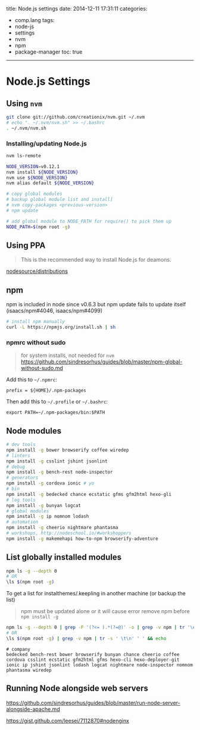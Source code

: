 title: Node.js settings
date: 2014-12-11 17:31:11
categories:
- comp.lang
tags:
- node-js
- settings
- nvm
- npm
- package-manager
toc: true
---

# Node.js Settings

## Using `nvm`

```sh
git clone git://github.com/creationix/nvm.git ~/.nvm
# echo ". ~/.nvm/nvm.sh" >> ~/.bashrc
. ~/.nvm/nvm.sh
```

### Installing/updating Node.js

```sh
nvm ls-remote

NODE_VERSION=v0.12.1
nvm install ${NODE_VERSION}
nvm use ${NODE_VERSION}
nvm alias default ${NODE_VERSION}

# copy global modules
# backup global module list and install]
# nvm copy-packages <previous-version>
# npm update

# add global module to NODE_PATH for require() to pick them up
NODE_PATH=$(npm root -g)
```

## Using PPA

> This is the recommended way to install Node.js for deamons.

[nodesource/distributions](https://github.com/nodesource/distributions)

## npm

npm is included in node since v0.6.3
but npm update fails to update itself (isaacs/npm#4046, isaacs/npm#4099)

```sh
# install npm manually
curl -L https://npmjs.org/install.sh | sh
```

### npmrc without sudo

> for system installs, not needed for `nvm`  
> https://github.com/sindresorhus/guides/blob/master/npm-global-without-sudo.md

Add this to `~/.npmrc`:
```
prefix = ${HOME}/.npm-packages
```

Then add this to `~/.profile` or `~/.bashrc`:
```
export PATH=~/.npm-packages/bin:$PATH
```

## Node modules

```sh
# dev tools
npm install -g bower browserify coffee wiredep
# linters
npm install -g csslint jshint jsonlint
# debug
npm install -g bench-rest node-inspector
# generators
npm install -g cordova ionic # yo
# bin
npm install -g bedecked chance ecstatic gfms gfm2html hexo-gli
# log tools
npm install -g bunyan logcat
# global modules
npm install -g ip nomnom lodash
# automation
npm install -g cheerio nightmare phantasma
# workshops, http://nodeschool.io/#workshoppers
npm install -g makemehapi how-to-npm browserify-adventure
```

## List globally installed modules

```sh
npm ls -g --depth 0
# OR
\ls $(npm root -g)
```

To get a list for instalthemes/.keepling in another machine (or backup the list)
> npm must be updated alone or it will cause error
> remove npm before `npm install -g`

```sh
npm ls -g --depth 0 | grep -P '(?<= ).*(?=@)' -o | grep -v npm | tr '\n' ' ' && echo
# OR
\ls $(npm root -g) | grep -v npm | tr -s ' \t\n' ' ' && echo
```

```
# company
bedecked bench-rest bower browserify bunyan chance cheerio coffee cordova csslint ecstatic gfm2html gfms hexo-cli hexo-deployer-git ionic ip jshint jsonlint lodash logcat nightmare node-inspector nomnom phantasma wiredep 
```

## Running Node alongside web servers

https://github.com/sindresorhus/guides/blob/master/run-node-server-alongside-apache.md

https://gist.github.com/leesei/7112870#nodenginx
